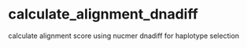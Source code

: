 # calculate_alignment_dnadiff
calculate alignment score using nucmer dnadiff for haplotype selection
